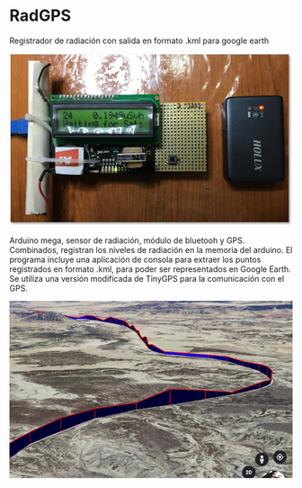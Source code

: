 # RadGPS
Registrador de radiación con salida en formato .kml para google earth

![placa](/Placa.jpg)

Arduino mega, sensor de radiación, módulo de bluetooh y GPS. Combinados, registran los niveles de radiación en la memoria del arduino. El programa incluye una aplicación de consola para extraer los puntos registrados en formato .kml, para poder ser representados en Google Earth. Se utiliza una versión modificada de TinyGPS para la comunicación con el GPS.

![mapa](/demo_mapa.jpg)

